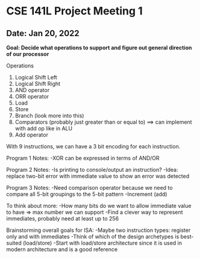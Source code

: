 # CSE 141L Project Meeting 1
## Date: Jan 20, 2022
**Goal: Decide what operations to support and figure out general direction of our processor**

Operations
1. Logical Shift Left 
2. Logical Shift Right
3. AND operator
4. ORR operator
5. Load
6. Store
7. Branch (look more into this)
8. Comparators (probably just greater than or equal to) ==> can implement with add op like in ALU
9. Add operator

With 9 instructions, we can have a 3 bit encoding for each instruction.

Program 1 Notes:
-XOR can be expressed in terms of AND/OR

Program 2 Notes:
-Is printing to console/output an instruction?
-Idea: replace two-bit error with immediate value to show an error was detected

Program 3 Notes:
-Need comparison operator because we need to compare all 5-bit groupings to the 5-bit pattern
-Increment (add)

To think about more:
-How many bits do we want to allow immediate value to have => max number we can support
-Find a clever way to represent immediates, probably need at least up to 256

Brainstorming overall goals for ISA:
-Maybe two instruction types: register only and with immediates
-Think of which of the design archetypes is best-suited (load/store)
-Start with load/store architecture since it is used in modern architecture and is a good reference 

